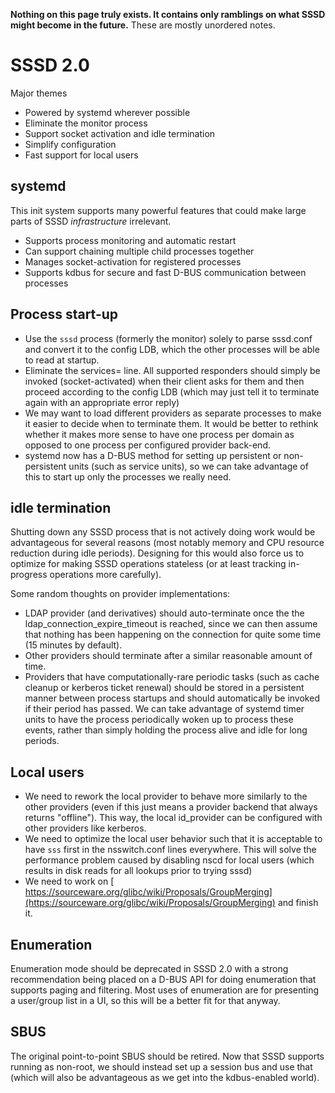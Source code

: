 **Nothing on this page truly exists. It contains only ramblings on what SSSD might become in the future.** These are mostly unordered notes.

# SSSD 2.0

Major themes

  - Powered by systemd wherever possible
  - Eliminate the monitor process
  - Support socket activation and idle termination
  - Simplify configuration
  - Fast support for local users

## systemd

This init system supports many powerful features that could make large parts of SSSD *infrastructure* irrelevant.

  - Supports process monitoring and automatic restart
  - Can support chaining multiple child processes together
  - Manages socket-activation for registered processes
  - Supports kdbus for secure and fast D-BUS communication between processes

## Process start-up

  - Use the `sssd` process (formerly the monitor) solely to parse sssd.conf and convert it to the config LDB, which the other processes will be able to read at startup.
  - Eliminate the services= line. All supported responders should simply be invoked (socket-activated) when their client asks for them and then proceed according to the config LDB (which may just tell it to terminate again with an appropriate error reply)
  - We may want to load different providers as separate processes to make it easier to decide when to terminate them. It would be better to rethink whether it makes more sense to have one process per domain as opposed to one process per configured provider back-end.
  - systemd now has a D-BUS method for setting up persistent or non-persistent units (such as service units), so we can take advantage of this to start up only the processes we really need.

## idle termination

Shutting down any SSSD process that is not actively doing work would be advantageous for several reasons (most notably memory and CPU resource reduction during idle periods). Designing for this would also force us to optimize for making SSSD operations stateless (or at least tracking in-progress operations more carefully).

Some random thoughts on provider implementations:

  - LDAP provider (and derivatives) should auto-terminate once the the ldap_connection_expire_timeout is reached, since we can then assume that nothing has been happening on the connection for quite some time (15 minutes by default).
  - Other providers should terminate after a similar reasonable amount of time.
  - Providers that have computationally-rare periodic tasks (such as cache cleanup or kerberos ticket renewal) should be stored in a persistent manner between process startups and should automatically be invoked if their period has passed. We can take advantage of systemd timer units to have the process periodically woken up to process these events, rather than simply holding the process alive and idle for long periods.

## Local users

  - We need to rework the local provider to behave more similarly to the other providers (even if this just means a provider backend that always returns "offline"). This way, the local id_provider can be configured with other providers like kerberos.
  - We need to optimize the local user behavior such that it is acceptable to have `sss` first in the nsswitch.conf lines everywhere. This will solve the performance problem caused by disabling nscd for local users (which results in disk reads for all lookups prior to trying sssd)
  - We need to work on [​https://sourceware.org/glibc/wiki/Proposals/GroupMerging](https://sourceware.org/glibc/wiki/Proposals/GroupMerging) and finish it.

## Enumeration

Enumeration mode should be deprecated in SSSD 2.0 with a strong recommendation being placed on a D-BUS API for doing enumeration that supports paging and filtering. Most uses of enumeration are for presenting a user/group list in a UI, so this will be a better fit for that anyway.

## SBUS

The original point-to-point SBUS should be retired. Now that SSSD supports running as non-root, we should instead set up a session bus and use that (which will also be advantageous as we get into the kdbus-enabled world).
